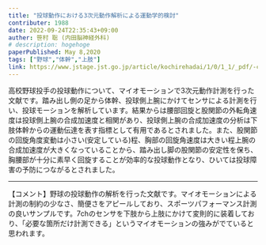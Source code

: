 ```yaml
---
title: "投球動作における3次元動作解析による運動学的検討"
contributer: 1988
date: 2022-09-24T22:35:43+09:00
auther: 笹村 聡 (内田脳神経外科)
# description: hogehoge
paperPublished: May 8,2020
tags: ["野球","体幹","上肢"]
link: https://www.jstage.jst.go.jp/article/kochirehadai/1/0/1_1/_pdf/-char/ja
---
```


高校野球投手の投球動作について、マイオモーションで3次元動作計測を行った文献です。踏み出し側の足から体幹、投球側上腕にかけてセンサによる計測を行い、投球モーションを解析しています。結果からは腰部回旋と股関節の外転角速度は投球側上腕の合成加速度と相関があり、投球側上腕の合成加速度の分析は下肢体幹からの運動伝達を表す指標として有用であるとされました。また、股関節の回旋角度変動は小さい(安定している)程、胸部の回旋角速度は大きい程上腕の合成加速度が大きくなっていることから、踏み出し脚の股関節の安定性を保ち、胸腰部が十分に素早く回旋することが効率的な投球動作となり、ひいては投球障害の予防につながるとされました。

---
【コメント】野球の投球動作の解析を行った文献です。マイオモーションによる計測の制約の少なさ、簡便さをアピールしており、スポーツパフォーマンス計測の良いサンプルです。7chのセンサを下肢から上肢にかけて変則的に装着しており、「必要な箇所だけ計測できる」というマイオモーションの強みがでていると思われます。